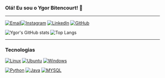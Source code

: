 ### Olá! Eu sou o Ygor Bitencourt! 👋
_____________________________________________________________________________________________________________________________________________________________________________
[![Email](https://img.shields.io/badge/Gmail-D14836?style=for-the-badge&logo=gmail&logoColor=white)](https://www.ygorb.dev@gmail.com
)[![Instagram](https://img.shields.io/badge/Instagram-E4405F?style=for-the-badge&logo=instagram&logoColor=white
)](https://www.instagram.com/ygor.bitencourt.125/)
[![Linkedln](https://img.shields.io/badge/LinkedIn-0077B5?style=for-the-badge&logo=linkedin&logoColor=white
)](https://www.linkedin.com/in/ygor-bitencourt-2438332a4/)
[![GitHub]()](https://github.com/YgorBDev)

![Ygor's GitHub stats](https://github-readme-stats.vercel.app/api?username=YgorBDev&show_icons=true&theme=tokyonight)
![Top Langs](https://github-readme-stats.vercel.app/api/top-langs/?username=YgorBDev&layout=compact)
_____________________________________________________________________________________________________________________________________________________________________________

### Tecnologias

[![Linux]()]()
[![Ubuntu]()]()
[![Windows](https://img.shields.io/badge/Microsoft-666666?style=for-the-badge&logo=microsoft&logoColor=white)]()


[![Python](https://img.shields.io/badge/Python-3776AB?style=for-the-badge&logo=python&logoColor=white)]()
[![Java](https://img.shields.io/badge/Java-ED8B00?style=for-the-badge&logo=openjdk&logoColor=white)]()
[![MYSQL](https://img.shields.io/badge/MySQL-00000F?style=for-the-badge&logo=mysql&logoColor=white)]()

